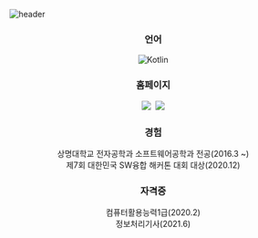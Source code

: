 ![header](https://capsule-render.vercel.app/api?type=soft&color=auto&height=150&section=header&text=KIMHYUNGHO&fontSize=70&animation=twinkling)

<h3 align="center">언어</h3>

<p align="center">
  <img alt="Kotlin" src="https://img.shields.io/badge/kotlin-%230095D5.svg?&style=for-the-badge&logo=kotlin&logoColor=white"/>
</p>
<h3 align="center">홈페이지</h3>
<p align="center">
  <a href="https://www.instagram.com/hyung__ho/"><img src="https://img.shields.io/badge/Instagram-E4405F?style=flat-square&logo=Instagram&logoColor=white&link=https://www.instagram.com/hyung__ho/"/></a>&nbsp
  <a href="mailto:rla88175@gmail.com"><img src="https://img.shields.io/badge/Gmail-d14836?style=flat-square&logo=Gmail&logoColor=white&link=rla88175@gmail.com"/></a>
</p>
<h3 align="center">경험</h3>
<p align="center">
  상명대학교 전자공학과 소프트웨어공학과 전공(2016.3 ~)</br>
  제7회 대한민국 SW융합 해커톤 대회 대상(2020.12)</br>
</p>
<h3 align="center">자격증</h3>
<p align="center">
  컴퓨터활용능력1급(2020.2)</br>
  정보처리기사(2021.6)</br>
</p>
